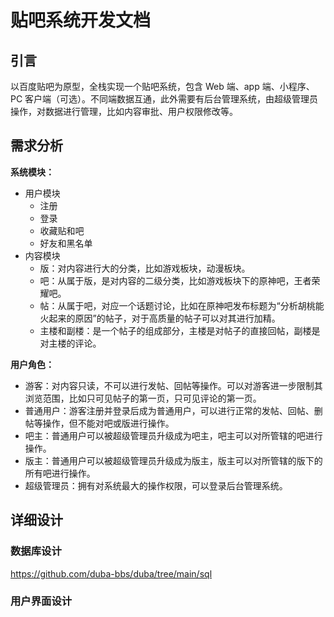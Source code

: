 # 贴吧系统开发文档

## 引言

以百度贴吧为原型，全栈实现一个贴吧系统，包含 Web 端、app 端、小程序、PC 客户端（可选）。不同端数据互通，此外需要有后台管理系统，由超级管理员操作，对数据进行管理，比如内容审批、用户权限修改等。

## 需求分析

**系统模块：**

- 用户模块
  - 注册
  - 登录
  - 收藏贴和吧
  - 好友和黑名单
- 内容模块
  - 版：对内容进行大的分类，比如游戏板块，动漫板块。
  - 吧：从属于版，是对内容的二级分类，比如游戏板块下的原神吧，王者荣耀吧。
  - 帖：从属于吧，对应一个话题讨论，比如在原神吧发布标题为“分析胡桃能火起来的原因”的帖子，对于高质量的帖子可以对其进行加精。
  - 主楼和副楼：是一个帖子的组成部分，主楼是对帖子的直接回帖，副楼是对主楼的评论。

**用户角色：**

- 游客：对内容只读，不可以进行发帖、回帖等操作。可以对游客进一步限制其浏览范围，比如只可见帖子的第一页，只可见评论的第一页。
- 普通用户：游客注册并登录后成为普通用户，可以进行正常的发帖、回帖、删帖等操作，但不能对吧或版进行操作。
- 吧主：普通用户可以被超级管理员升级成为吧主，吧主可以对所管辖的吧进行操作。
- 版主：普通用户可以被超级管理员升级成为版主，版主可以对所管辖的版下的所有吧进行操作。
- 超级管理员：拥有对系统最大的操作权限，可以登录后台管理系统。

## 详细设计

### 数据库设计

https://github.com/duba-bbs/duba/tree/main/sql

### 用户界面设计
